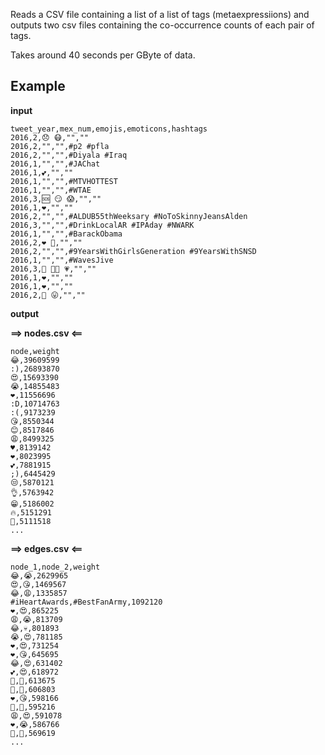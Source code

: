 Reads a CSV file containing a list of a list of tags (metaexpressiions) and outputs two csv files containing the co-occurrence counts of each pair of tags.

Takes around 40 seconds per GByte of data.

## Example


**input**

```csv
tweet_year,mex_num,emojis,emoticons,hashtags
2016,2,😞 😷,"",""
2016,2,"","",#p2 #pfla
2016,2,"","",#Diyala #Iraq
2016,1,"","",#JAChat
2016,1,💕,"",""
2016,1,"","",#MTVHOTTEST
2016,1,"","",#WTAE
2016,3,🆘 😏 😱,"",""
2016,1,❤️,"",""
2016,2,"","",#ALDUB55thWeeksary #NoToSkinnyJeansAlden
2016,3,"","",#DrinkLocalAR #IPAday #NWARK
2016,1,"","",#BarackObama
2016,2,❤️ 🎉,"",""
2016,2,"","",#9YearsWithGirlsGeneration #9YearsWithSNSD
2016,1,"","",#WavesJive
2016,3,🎈 👸🏽 💗,"",""
2016,1,❤️,"",""
2016,1,❤️,"",""
2016,2,🎉 😛,"",""
```

**output**

**==> nodes.csv <==**

```csv
node,weight
😂,39609599
:),26893870
😍,15693390
😭,14855483
❤️,11556696
:D,10714763
:(,9173239
😘,8550344
😊,8517846
😩,8499325
♥,8139142
❤,8023995
💕,7881915
;),6445429
😒,5870121
👌,5763942
😁,5186002
🔥,5151291
💯,5111518
...
```

**==> edges.csv <==**

```csv
node_1,node_2,weight
😂,😭,2629965
😍,😘,1469567
😂,😩,1335857
#iHeartAwards,#BestFanArmy,1092120
❤️,😍,865225
😩,😭,813709
😂,💀,801893
😭,😍,781185
❤,😍,731254
❤️,😘,645695
😂,😍,631402
💕,😍,618972
💙,💛,613675
🎉,🎈,606803
❤,😘,598166
🎉,🎊,595216
😩,😍,591078
❤️,😭,586766
💙,💚,569619
...
```